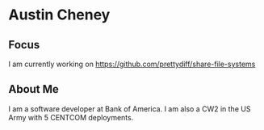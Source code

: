 # Austin Cheney

## Focus
I am currently working on https://github.com/prettydiff/share-file-systems

## About Me
I am a software developer at Bank of America.  I am also a CW2 in the US Army with 5 CENTCOM deployments.
